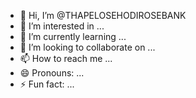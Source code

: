 - 👋 Hi, I’m @THAPELOSEHODIROSEBANK
- 👀 I’m interested in ...
- 🌱 I’m currently learning ...
- 💞️ I’m looking to collaborate on ...
- 📫 How to reach me ...
- 😄 Pronouns: ...
- ⚡ Fun fact: ...

<!---
THAPELOSEHODIROSEBANK/THAPELOSEHODIROSEBANK is a ✨ special ✨ repository because its `README.md` (this file) appears on your GitHub profile.
You can click the Preview link to take a look at your changes.
--->
